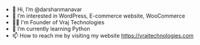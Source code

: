 - 👋 Hi, I’m @darshanmanavar
- 👀 I’m interested in WordPress, E-commerce website, WooCommerce
- 👨‍💻 I'm Founder of Vraj Technologies
- 🌱 I’m currently learning Python 
- 📫 How to reach me by visiting my website https://vrajtechnologies.com

<!---
darshanmanavar/darshanmanavar is a ✨ special ✨ repository because its `README.md` (this file) appears on your GitHub profile.
You can click the Preview link to take a look at your changes.
--->
